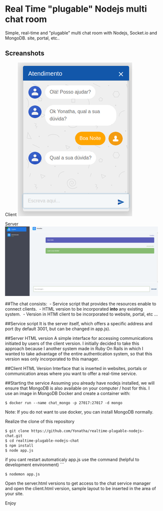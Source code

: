 # Real Time "plugable" Nodejs multi chat room


Simple, real-time and "plugable" multi chat room with Nodejs, Socket.io and MongoDB.
site, portal, etc..

## Screanshots
Client
![alt Client](https://github.com/Yonatha/realtime-plugable-nodejs-chat/blob/master/screanshot01.png)

Server
![alt Server](https://github.com/Yonatha/realtime-plugable-nodejs-chat/blob/master/screanshot02.png)

##The chat consists:
 - Service script that provides the resources enable to connect clients.
 - HTML version to be incorporated **into** any existing system.
 - Version in HTMl client to be incorporated to website, portal, etc ...

##Service script
It is the server itself, which offers a specific address and port (by default 3001, but can be changed in app.js).

##Server HTML version
A simple interface for accessing communications initiated by users of the client version. I initially decided to take this approach because I
another system made in Ruby On Rails in which I wanted to take advantage of the entire authentication system, so that this version was only incorporated
to this manager.

##Client HTML Version
Interface that is inserted in websites, portals or communication areas where you want to offer a real-time service.


##Starting the service
Assuming you already have nodejs installed, we will ensure that MongoDB is also available on your computer / host for this.
I use an image in MongoDB Docker and create a container with:

```console
$ docker run --name chat_mongo -p 27017:27017 -d mongo
```

Note: If you do not want to use docker, you can install MongoDB normally.

Realize the clone of this repository

```console
$ git clone https://github.com/Yonatha/realtime-plugable-nodejs-chat.git
$ cd realtime-plugable-nodejs-chat
$ npm install
$ node app.js 
```

if you cant restart automaticaly app.js use the command (helpful to development environment) ```
```console
$ nodemon app.js
```

Open the server.html versions to get access to the chat service manager and open the client.html version, sample layout to be
inserted in the area of ​​your site.

Enjoy
